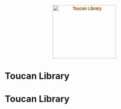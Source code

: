 <p style="text-align: center; font: 14px Arial, Helvetica, sans-serif; color: #ffa700; text-shadow: 1px 1px 2px black;">
   <img src="https://i.imgur.com/L5JSMg4.png" width="200" height="170" alt="Toucan Library" />
   <h1>Toucan Library</h1>
</p>

# Toucan Library
